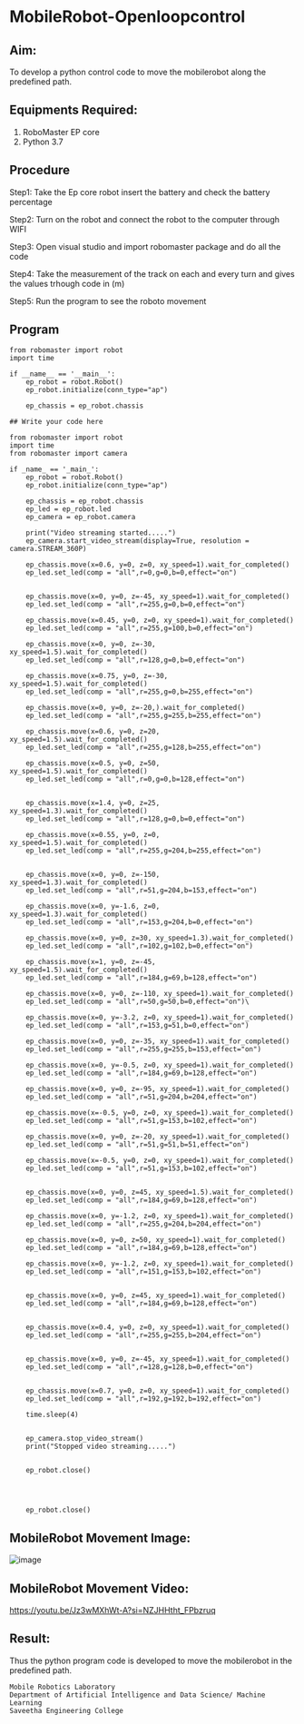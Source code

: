 # MobileRobot-Openloopcontrol
## Aim:

To develop a python control code to move the mobilerobot along the predefined path.

## Equipments Required:
1. RoboMaster EP core
2. Python 3.7

## Procedure
Step1: Take the Ep core robot insert the battery and check the battery percentage

Step2: Turn on the robot and connect the robot to the computer through WIFI

Step3: Open visual studio and import robomaster package and do all the code

Step4: Take the measurement of the track on each and every turn and gives the values trhough code in (m)

Step5: Run the program to see the roboto movement
## Program
```
from robomaster import robot
import time

if __name__ == '__main__':
    ep_robot = robot.Robot()
    ep_robot.initialize(conn_type="ap")

    ep_chassis = ep_robot.chassis

## Write your code here

from robomaster import robot
import time
from robomaster import camera

if _name_ == '_main_':
    ep_robot = robot.Robot()
    ep_robot.initialize(conn_type="ap")

    ep_chassis = ep_robot.chassis
    ep_led = ep_robot.led
    ep_camera = ep_robot.camera

    print("Video streaming started.....")
    ep_camera.start_video_stream(display=True, resolution = camera.STREAM_360P)

    ep_chassis.move(x=0.6, y=0, z=0, xy_speed=1).wait_for_completed()
    ep_led.set_led(comp = "all",r=0,g=0,b=0,effect="on")


    ep_chassis.move(x=0, y=0, z=-45, xy_speed=1).wait_for_completed()
    ep_led.set_led(comp = "all",r=255,g=0,b=0,effect="on")

    ep_chassis.move(x=0.45, y=0, z=0, xy_speed=1).wait_for_completed()
    ep_led.set_led(comp = "all",r=255,g=100,b=0,effect="on")

    ep_chassis.move(x=0, y=0, z=-30, xy_speed=1.5).wait_for_completed()
    ep_led.set_led(comp = "all",r=128,g=0,b=0,effect="on")
    
    ep_chassis.move(x=0.75, y=0, z=-30, xy_speed=1.5).wait_for_completed()
    ep_led.set_led(comp = "all",r=255,g=0,b=255,effect="on")

    ep_chassis.move(x=0, y=0, z=-20,).wait_for_completed()
    ep_led.set_led(comp = "all",r=255,g=255,b=255,effect="on")

    ep_chassis.move(x=0.6, y=0, z=20, xy_speed=1.5).wait_for_completed()
    ep_led.set_led(comp = "all",r=255,g=128,b=255,effect="on")
    
    ep_chassis.move(x=0.5, y=0, z=50, xy_speed=1.5).wait_for_completed()
    ep_led.set_led(comp = "all",r=0,g=0,b=128,effect="on")

    
    ep_chassis.move(x=1.4, y=0, z=25, xy_speed=1.3).wait_for_completed()
    ep_led.set_led(comp = "all",r=128,g=0,b=0,effect="on")
    
    ep_chassis.move(x=0.55, y=0, z=0, xy_speed=1.5).wait_for_completed()
    ep_led.set_led(comp = "all",r=255,g=204,b=255,effect="on")
    

    ep_chassis.move(x=0, y=0, z=-150, xy_speed=1.3).wait_for_completed()
    ep_led.set_led(comp = "all",r=51,g=204,b=153,effect="on")
    
    ep_chassis.move(x=0, y=-1.6, z=0, xy_speed=1.3).wait_for_completed()
    ep_led.set_led(comp = "all",r=153,g=204,b=0,effect="on")
    
    ep_chassis.move(x=0, y=0, z=30, xy_speed=1.3).wait_for_completed()
    ep_led.set_led(comp = "all",r=102,g=102,b=0,effect="on")
    
    ep_chassis.move(x=1, y=0, z=-45, xy_speed=1.5).wait_for_completed()
    ep_led.set_led(comp = "all",r=184,g=69,b=128,effect="on")
    
    ep_chassis.move(x=0, y=0, z=-110, xy_speed=1).wait_for_completed()
    ep_led.set_led(comp = "all",r=50,g=50,b=0,effect="on")\
    
    ep_chassis.move(x=0, y=-3.2, z=0, xy_speed=1).wait_for_completed()
    ep_led.set_led(comp = "all",r=153,g=51,b=0,effect="on")

    ep_chassis.move(x=0, y=0, z=-35, xy_speed=1).wait_for_completed()
    ep_led.set_led(comp = "all",r=255,g=255,b=153,effect="on")

    ep_chassis.move(x=0, y=-0.5, z=0, xy_speed=1).wait_for_completed()
    ep_led.set_led(comp = "all",r=184,g=69,b=128,effect="on")
    
    ep_chassis.move(x=0, y=0, z=-95, xy_speed=1).wait_for_completed()
    ep_led.set_led(comp = "all",r=51,g=204,b=204,effect="on")
    
    ep_chassis.move(x=-0.5, y=0, z=0, xy_speed=1).wait_for_completed()
    ep_led.set_led(comp = "all",r=51,g=153,b=102,effect="on")
    
    ep_chassis.move(x=0, y=0, z=-20, xy_speed=1).wait_for_completed()
    ep_led.set_led(comp = "all",r=51,g=51,b=51,effect="on")
    
    ep_chassis.move(x=-0.5, y=0, z=0, xy_speed=1).wait_for_completed()
    ep_led.set_led(comp = "all",r=51,g=153,b=102,effect="on")
    
    
    ep_chassis.move(x=0, y=0, z=45, xy_speed=1.5).wait_for_completed()
    ep_led.set_led(comp = "all",r=184,g=69,b=128,effect="on")
    
    ep_chassis.move(x=0, y=-1.2, z=0, xy_speed=1).wait_for_completed()
    ep_led.set_led(comp = "all",r=255,g=204,b=204,effect="on")

    ep_chassis.move(x=0, y=0, z=50, xy_speed=1).wait_for_completed()
    ep_led.set_led(comp = "all",r=184,g=69,b=128,effect="on")

    ep_chassis.move(x=0, y=-1.2, z=0, xy_speed=1).wait_for_completed()
    ep_led.set_led(comp = "all",r=151,g=153,b=102,effect="on")
    
   
    ep_chassis.move(x=0, y=0, z=45, xy_speed=1).wait_for_completed()
    ep_led.set_led(comp = "all",r=184,g=69,b=128,effect="on") 


    ep_chassis.move(x=0.4, y=0, z=0, xy_speed=1).wait_for_completed()
    ep_led.set_led(comp = "all",r=255,g=255,b=204,effect="on")


    ep_chassis.move(x=0, y=0, z=-45, xy_speed=1).wait_for_completed()
    ep_led.set_led(comp = "all",r=128,g=128,b=0,effect="on")


    ep_chassis.move(x=0.7, y=0, z=0, xy_speed=1).wait_for_completed()
    ep_led.set_led(comp = "all",r=192,g=192,b=192,effect="on")
    
    time.sleep(4)
    
    
    ep_camera.stop_video_stream()
    print("Stopped video streaming.....")


    ep_robot.close()



    
    ep_robot.close()
```

## MobileRobot Movement Image:

![image](https://github.com/hariharana59/mobilerobot-openloopcontrol/assets/144980130/6c6e0364-dbff-4da6-a05a-c4c6079f7d3a)


## MobileRobot Movement Video:

https://youtu.be/Jz3wMXhWt-A?si=NZJHHtht_FPbzruq

## Result:
Thus the python program code is developed to move the mobilerobot in the predefined path.


```
Mobile Robotics Laboratory
Department of Artificial Intelligence and Data Science/ Machine Learning
Saveetha Engineering College
```
